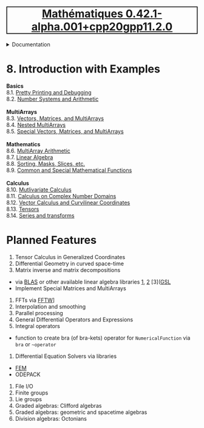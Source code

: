 [<h1 style='border: 2px solid; text-align: center'>Mathématiques 0.42.1-alpha.001+cpp20gpp11.2.0</h1>](../../README.md)

<details>

<summary>Documentation</summary>

# [Documentation](../README.md)<br>
Chapter 1. [License](../license/README.md)<br>
Chapter 2. [About](../about/README.md)<br>
Chapter 3. [Why?](../why/README.md)<br>
Chapter 4. [Objectives](../objectives/README.md)<br>
Chapter 5. [Versioning](../versioning/README.md)<br>
Chapter 6. [Status & Release Notes](../status-release/README.md)<br>
Chapter 7. [Upcoming Development](../development-schedule/README.md)<br>
Chapter 8. _Introduction with Examples_ <br>
Chapter 9. [Installation](../installation/README.md)<br>
Chapter 10. [Your First Mathématiques Project](../first-project/README.md)<br>
Chapter 11. [Usage Guide: Syntax, Data Types, Functions, etc](../user-guide/README.md)<br>
Chapter 12. [Benchmarks](../benchmarks/README.md)<br>
Chapter 13. [Tests](../test/README.md)<br>
Chapter 14. [Developer Guide: Modifying and Extending Mathématiques](../developer-guide/README.md)<br>


</details>



# 8. Introduction with Examples

**Basics**<br>
8.1. [Pretty Printing and Debugging](print-debug/README.md)<br>
8.2. [Number Systems and Arithmetic](numbers/README.md)<br>
<br>**MultiArrays**<br>
8.3. [Vectors, Matrices, and MultiArrays](multiarrays/README.md)<br>
8.4. [Nested MultiArrays](nested-multiarrays/README.md)<br>
8.5. [Special Vectors, Matrices, and MultiArrays](special-multiarrays/README.md)<br>
<br>**Mathematics**<br>
8.6. [MultiArray Arithmetic](multiarray-arithmetic/README.md)<br>
8.7. [Linear Algebra](linear-algebra/README.md)<br>
8.8. [Sorting, Masks, Slices, etc.](sort-mask-slice/README.md)<br>
8.9. [Common and Special Mathematical Functions](math-functions/README.md)<br>
<br>**Calculus**<br>
8.10. [Mutlivariate Calculus](multi-var-calculus/README.md)<br>
8.11. [Calculus on Complex Number Domains](complex-calculus/README.md)<br>
8.12. [Vector Calculus and Curvilinear Coordinates](vector-calculus/README.md)<br>
8.13. [Tensors](tensors/README.md)<br>
8.14. [Series and transforms](series-transforms/README.md)<br>


# Planned Features

1. Tensor Calculus in Generalized Coordinates 
1. Differential Geometry in curved space-time
1. Matrix inverse and matrix decompositions
  + via [BLAS](https://netlib.org/blas/index.html#_documentation) or other available linear algebra libraries [1](https://en.wikipedia.org/wiki/Comparison_of_linear_algebra_libraries), [2](https://en.wikipedia.org/wiki/List_of_numerical_libraries) [3]([GSL](http://www.gnu.org/s/gsl/)
  + Implement Special Matrices and MultiArrays
1. FFTs via [FFTW](https://en.wikipedia.org/wiki/FFTW)]
1. Interpolation and smoothing
1. Parallel processing
1. General Differential Operators and Expressions
1. Integral operators
  +	function to create bra (of bra-kets) operator for `NumericalFunction` via `bra` or `~operator`
1. Differential Equation Solvers via libraries
  + [FEM](https://en.wikipedia.org/wiki/Category:Finite_element_software)
  + ODEPACK
1. File I/O
1. Finite groups
1. Lie groups
1. Graded algebras: Clifford algebras
1. Graded algebras: geometric and spacetime algebras
1. Division algebras: Octonians
